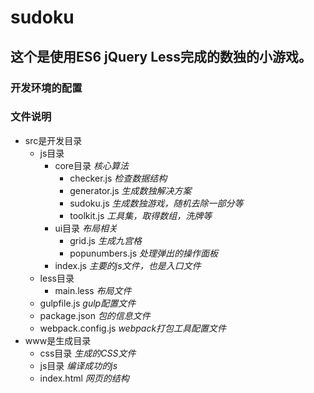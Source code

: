 # sudoku
## 这个是使用ES6 jQuery Less完成的数独的小游戏。
### 开发环境的配置
### 文件说明
- src是开发目录
    - js目录
        - core目录 *核心算法*
            - checker.js *检查数据结构*
            - generator.js *生成数独解决方案*
            - sudoku.js *生成数独游戏，随机去除一部分等*
            - toolkit.js *工具集，取得数组，洗牌等*
        - ui目录 *布局相关*
            - grid.js *生成九宫格*
            - popunumbers.js *处理弹出的操作面板*
        - index.js *主要的js文件，也是入口文件*
    - less目录
        - main.less *布局文件*
    - gulpfile.js *gulp配置文件*
    - package.json  *包的信息文件*
    - webpack.config.js *webpack打包工具配置文件*
- www是生成目录
    - css目录 *生成的CSS文件*
    - js目录 *编译成功的js*
    - index.html  *网页的结构*

